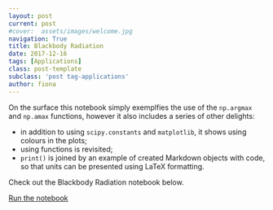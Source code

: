```yaml
---
layout: post
current: post
#cover:  assets/images/welcome.jpg
navigation: True
title: Blackbody Radiation
date: 2017-12-16
tags: [Applications]
class: post-template
subclass: 'post tag-applications'
author: fiona
---
```


On the surface this notebook simply exemplfies the use of the <code>np.argmax</code> and <code>np.amax</code> functions, however it also includes a series of other delights:

- in addition to using <code>scipy.constants</code> and <code>matplotlib</code>, it shows using colours in the plots;
- using functions is revisited;
- <code>print()</code> is joined by an example of created Markdown objects with code, so that units can be presented using LaTeX formatting.

Check out the Blackbody Radiation notebook below.

[Run the notebook](https://mybinder.org/v2/gh/bjmorgan/python_in_chemistry/master?filepath=General%2FBlackbody%20radiation%20maximum%20values.ipynb)
